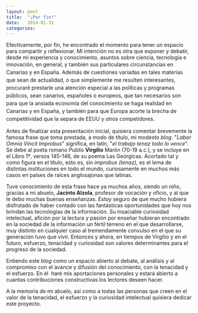 ```yaml
---
layout: post
title:  "¡Por fin!"
date:   2014-01-31 
categories: 
---
```

Efectivamente, por fin, he encontrado el momento para tener un espacio para compartir y reflexionar. Mi intención no es otra que exponer y debatir, desde mi experiencia y conocimiento, asuntos sobre ciencia, tecnología e innovación</span><span style="line-height: 1.5em;">, en general, y también sus particulares circunstancias en Canarias y en España. Además de cuestiones variadas en tales materias que sean de actualidad, o que simplemente me resulten interesantes, procuraré prestarle una atención especial a las políticas y programas públicos, sean canarios, españoles o europeos, que tan necesarios son para que la ansiada economía del conocimiento se haga realidad en Canarias y en España, y también para que Europa acorte la brecha de competitividad que la separa de EEUU y otros competidores.</span>

Antes de finalizar esta presentación inicial, quisiera comentar brevemente la famosa frase que toma prestada, a modo de título, mi modesto <em>blog</em>. "<em>Labor Omnia Vincit Improbus</em>" significa, en latín, "<em>el trabajo tenaz todo lo vence</em>". Se debe al poeta romano Publio <strong>Virgilio</strong> Marón (70-19 a.c.), y se incluye en el Libro 1º, versos 145-146, de su poema Las Geórgicas. Acortado tal y como figura en el título, esto es, sin <em>improbus (tenaz)</em><em>,</em> es el lema de distintas instituciones en todo el mundo, curiosamente en muchos más casos en países de raíces anglosajonas que latinas.

Tuve conocimiento de esta frase hace ya muchos años, siendo un niño, gracias a mi abuelo, <strong>Jacinto Alzola</strong>, profesor de vocación y oficio, y al que le debo muchas buenas enseñanzas. Estoy seguro de que mucho hubiera disfrutado de haber contado con las fantásticas oportunidades que hoy nos brindan las tecnologías de la información. Su insaciable curiosidad intelectual, afición por la lectura y pasión por enseñar hubieran encontrado en la sociedad de la información un fértil terreno en el que desarrollarse, muy distinto en cualquier caso al tremendamente convulso en el que su generación tuvo que vivir. Entonces y ahora, en tiempos de Virgilio y en el futuro, esfuerzo, tenacidad y curiosidad son valores determinantes para el progreso de la sociedad.

Entiendo este <em>blog</em> como un espacio abierto al debate, al análisis y al compromiso con el avance y difusión del conocimiento, con la tenacidad y el esfuerzo. En él  haré mis aportaciones personales y estará abierto a cuantas contribuciones constructivas los lectores deseen hacer.

A la memoria de mi abuelo, así como a todas las personas que creen en el valor de la tenacidad, el esfuerzo y la curiosidad intelectual quisiera dedicar este proyecto.
